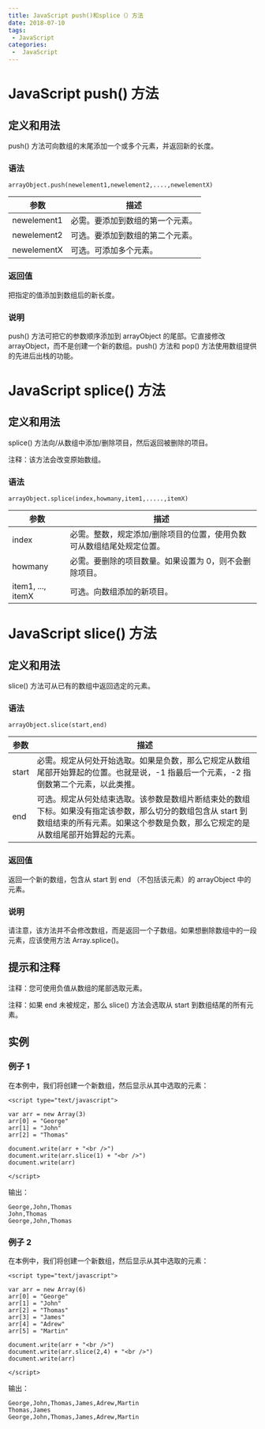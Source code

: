 ```yaml
---
title: JavaScript push()和splice（）方法
date: 2018-07-10
tags:
 - JavaScript
categories:
 -  JavaScript
---
```


# JavaScript push() 方法

## 定义和用法

push() 方法可向数组的末尾添加一个或多个元素，并返回新的长度。

### 语法

```
arrayObject.push(newelement1,newelement2,....,newelementX)
```

| 参数        | 描述                             |
| ----------- | -------------------------------- |
| newelement1 | 必需。要添加到数组的第一个元素。 |
| newelement2 | 可选。要添加到数组的第二个元素。 |
| newelementX | 可选。可添加多个元素。           |

### 返回值

把指定的值添加到数组后的新长度。

### 说明

push() 方法可把它的参数顺序添加到 arrayObject 的尾部。它直接修改 arrayObject，而不是创建一个新的数组。push() 方法和 pop() 方法使用数组提供的先进后出栈的功能。

# JavaScript splice() 方法

## 定义和用法

splice() 方法向/从数组中添加/删除项目，然后返回被删除的项目。

注释：该方法会改变原始数组。

### 语法

```
arrayObject.splice(index,howmany,item1,.....,itemX)
```

| 参数              | 描述                                                         |
| ----------------- | ------------------------------------------------------------ |
| index             | 必需。整数，规定添加/删除项目的位置，使用负数可从数组结尾处规定位置。 |
| howmany           | 必需。要删除的项目数量。如果设置为 0，则不会删除项目。       |
| item1, ..., itemX | 可选。向数组添加的新项目。                                   |

# JavaScript slice() 方法

## 定义和用法

slice() 方法可从已有的数组中返回选定的元素。

### 语法

```
arrayObject.slice(start,end)
```

| 参数  | 描述                                                         |
| ----- | ------------------------------------------------------------ |
| start | 必需。规定从何处开始选取。如果是负数，那么它规定从数组尾部开始算起的位置。也就是说，-1 指最后一个元素，-2 指倒数第二个元素，以此类推。 |
| end   | 可选。规定从何处结束选取。该参数是数组片断结束处的数组下标。如果没有指定该参数，那么切分的数组包含从 start 到数组结束的所有元素。如果这个参数是负数，那么它规定的是从数组尾部开始算起的元素。 |

### 返回值

返回一个新的数组，包含从 start 到 end （不包括该元素）的 arrayObject 中的元素。

### 说明

请注意，该方法并不会修改数组，而是返回一个子数组。如果想删除数组中的一段元素，应该使用方法 Array.splice()。

## 提示和注释

注释：您可使用负值从数组的尾部选取元素。

注释：如果 end 未被规定，那么 slice() 方法会选取从 start 到数组结尾的所有元素。

## 实例

### 例子 1

在本例中，我们将创建一个新数组，然后显示从其中选取的元素：

```
<script type="text/javascript">

var arr = new Array(3)
arr[0] = "George"
arr[1] = "John"
arr[2] = "Thomas"

document.write(arr + "<br />")
document.write(arr.slice(1) + "<br />")
document.write(arr)

</script>
```

输出：

```
George,John,Thomas
John,Thomas
George,John,Thomas
```

### 例子 2

在本例中，我们将创建一个新数组，然后显示从其中选取的元素：

```
<script type="text/javascript">

var arr = new Array(6)
arr[0] = "George"
arr[1] = "John"
arr[2] = "Thomas"
arr[3] = "James"
arr[4] = "Adrew"
arr[5] = "Martin"

document.write(arr + "<br />")
document.write(arr.slice(2,4) + "<br />")
document.write(arr)

</script>
```

输出：

```
George,John,Thomas,James,Adrew,Martin
Thomas,James
George,John,Thomas,James,Adrew,Martin
```